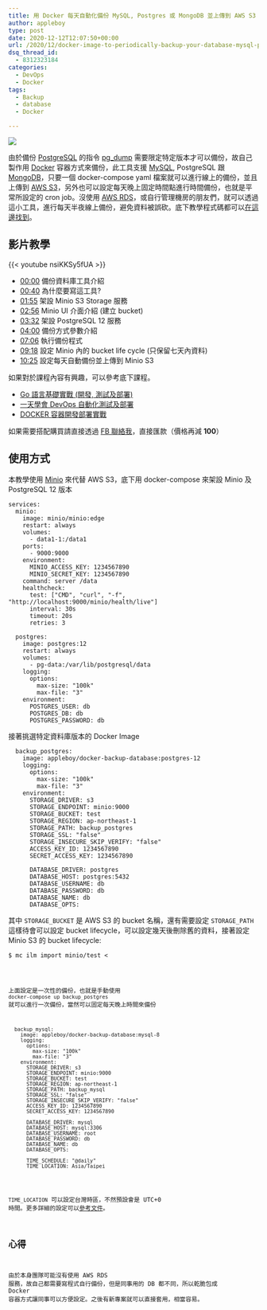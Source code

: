 ```yaml
---
title: 用 Docker 每天自動化備份 MySQL, Postgres 或 MongoDB 並上傳到 AWS S3
author: appleboy
type: post
date: 2020-12-12T12:07:50+00:00
url: /2020/12/docker-image-to-periodically-backup-your-database-mysql-postgres-or-mongodb-to-s3/
dsq_thread_id:
  - 8312323184
categories:
  - DevOps
  - Docker
tags:
  - Backup
  - database
  - Docker

---
```

[![][1]][1]

由於備份 [PostgreSQL][2] 的指令 [pg_dump][3] 需要限定特定版本才可以備份，故自己製作用 [Docker][4] 容器方式來備份，此工具支援 [MySQL][5], PostgreSQL 跟 [MongoDB][6]，只要一個 docker-compose yaml 檔案就可以進行線上的備份，並且上傳到 [AWS S3][7]，另外也可以設定每天晚上固定時間點進行時間備份，也就是平常所設定的 cron job。沒使用 [AWS RDS][8]，或自行管理機房的朋友們，就可以透過這小工具，進行每天半夜線上備份，避免資料被誤砍。底下教學程式碼都可以[在這邊找到][9]。

<!--more-->

## 影片教學

{{< youtube nsiKKSy5fUA >}}

  * [00:00][10] 備份資料庫工具介紹 
  * [00:40][11] 為什麼要寫這工具? 
  * [01:55][12] 架設 Minio S3 Storage 服務 
  * [02:56][13] Minio UI 介面介紹 (建立 bucket) 
  * [03:32][14] 架設 PostgreSQL 12 服務 
  * [04:00][15] 備份方式參數介紹 
  * [07:06][16] 執行備份程式 
  * [09:18][17] 設定 Minio 內的 bucket life cycle (只保留七天內資料) 
  * [10:25][18] 設定每天自動備份並上傳到 Minio S3

如果對於課程內容有興趣，可以參考底下課程。

  * [Go 語言基礎實戰 (開發, 測試及部署)][19]
  * [一天學會 DevOps 自動化測試及部署][20]
  * [DOCKER 容器開發部署實戰][21]

如果需要搭配購買請直接透過 [FB 聯絡我][22]，直接匯款（價格再減 **100**）

## 使用方式

本教學使用 [Minio][23] 來代替 AWS S3，底下用 docker-compose 來架設 Minio 及 PostgreSQL 12 版本

<pre><code class="language-yaml">services:
  minio:
    image: minio/minio:edge
    restart: always
    volumes:
      - data1-1:/data1
    ports:
      - 9000:9000
    environment:
      MINIO_ACCESS_KEY: 1234567890
      MINIO_SECRET_KEY: 1234567890
    command: server /data
    healthcheck:
      test: ["CMD", "curl", "-f", "http://localhost:9000/minio/health/live"]
      interval: 30s
      timeout: 20s
      retries: 3

  postgres:
    image: postgres:12
    restart: always
    volumes:
      - pg-data:/var/lib/postgresql/data
    logging:
      options:
        max-size: "100k"
        max-file: "3"
    environment:
      POSTGRES_USER: db
      POSTGRES_DB: db
      POSTGRES_PASSWORD: db</code></pre>

接著挑選特定資料庫版本的 Docker Image

<pre><code class="language-yaml">  backup_postgres:
    image: appleboy/docker-backup-database:postgres-12
    logging:
      options:
        max-size: "100k"
        max-file: "3"
    environment:
      STORAGE_DRIVER: s3
      STORAGE_ENDPOINT: minio:9000
      STORAGE_BUCKET: test
      STORAGE_REGION: ap-northeast-1
      STORAGE_PATH: backup_postgres
      STORAGE_SSL: "false"
      STORAGE_INSECURE_SKIP_VERIFY: "false"
      ACCESS_KEY_ID: 1234567890
      SECRET_ACCESS_KEY: 1234567890

      DATABASE_DRIVER: postgres
      DATABASE_HOST: postgres:5432
      DATABASE_USERNAME: db
      DATABASE_PASSWORD: db
      DATABASE_NAME: db
      DATABASE_OPTS:</code></pre>

其中 `STORAGE_BUCKET` 是 AWS S3 的 bucket 名稱，還有需要設定 `STORAGE_PATH` 這樣待會可以設定 bucket lifecycle，可以設定幾天後刪除舊的資料，接著設定 Minio S3 的 bucket lifecycle:

<pre><code class="language-sh">$ mc ilm import minio/test <<EOF
{
    "Rules": [
        {
            "Expiration": {
                "Days": 7
            },
            "ID": "backup_postgres",
            "Filter": {
                "Prefix": "backup_postgres/"
            },
            "Status": "Enabled"
        }
    ]
}
EOF</code></pre>

上面設定是一次性的備份，也就是手動使用 `docker-compose up backup_postgres` 就可以進行一次備份，當然可以固定每天晚上時間來備份

<pre><code class="language-yaml">  backup_mysql:
    image: appleboy/docker-backup-database:mysql-8
    logging:
      options:
        max-size: "100k"
        max-file: "3"
    environment:
      STORAGE_DRIVER: s3
      STORAGE_ENDPOINT: minio:9000
      STORAGE_BUCKET: test
      STORAGE_REGION: ap-northeast-1
      STORAGE_PATH: backup_mysql
      STORAGE_SSL: "false"
      STORAGE_INSECURE_SKIP_VERIFY: "false"
      ACCESS_KEY_ID: 1234567890
      SECRET_ACCESS_KEY: 1234567890

      DATABASE_DRIVER: mysql
      DATABASE_HOST: mysql:3306
      DATABASE_USERNAME: root
      DATABASE_PASSWORD: db
      DATABASE_NAME: db
      DATABASE_OPTS:

      TIME_SCHEDULE: "@daily"
      TIME_LOCATION: Asia/Taipei</code></pre>

`TIME_LOCATION` 可以設定台灣時區，不然預設會是 UTC+0 時間。更多詳細的設定可以[參考文件][9]。

## 心得

由於本身團隊可能沒有使用 AWS RDS 服務，故自己都需要寫程式自行備份，但是同事用的 DB 都不同，所以乾脆包成 Docker 容器方式讓同事可以方便設定。之後有新專案就可以直接套用，相當容易。

 [1]: https://lh3.googleusercontent.com/2SGJ7LZpgVIVuKfhXSgm8fP90GLk7r1jgc4Sm-vAptUx43d28wjbv3r7x6U5BfDmJmfDfTlkhABWU9q20UA5Neg5-CITdqbN-djIeftrhdy2SZde-J2iHQTVdDNh9Ah7MEAzYiYyjDE=w1920-h1080
 [2]: https://www.postgresql.org/
 [3]: https://docs.postgresql.tw/reference/client-applications/pg_dump
 [4]: https://www.docker.com/
 [5]: https://www.mysql.com/
 [6]: https://www.mongodb.com/
 [7]: https://aws.amazon.com/tw/s3/
 [8]: https://aws.amazon.com/tw/rds/
 [9]: https://github.com/appleboy/docker-backup-database
 [10]: https://www.youtube.com/watch?v=nsiKKSy5fUA&t=0s
 [11]: https://www.youtube.com/watch?v=nsiKKSy5fUA&t=40s
 [12]: https://www.youtube.com/watch?v=nsiKKSy5fUA&t=115s
 [13]: https://www.youtube.com/watch?v=nsiKKSy5fUA&t=176s
 [14]: https://www.youtube.com/watch?v=nsiKKSy5fUA&t=212s
 [15]: https://www.youtube.com/watch?v=nsiKKSy5fUA&t=240s
 [16]: https://www.youtube.com/watch?v=nsiKKSy5fUA&t=426s
 [17]: https://www.youtube.com/watch?v=nsiKKSy5fUA&t=558s
 [18]: https://www.youtube.com/watch?v=nsiKKSy5fUA&t=625s
 [19]: https://www.udemy.com/course/golang-fight/?couponCode=202012
 [20]: https://www.udemy.com/course/devops-oneday/?couponCode=202012
 [21]: https://www.udemy.com/course/docker-practice/?couponCode=202012
 [22]: http://facebook.com/appleboy46
 [23]: https://min.io/
